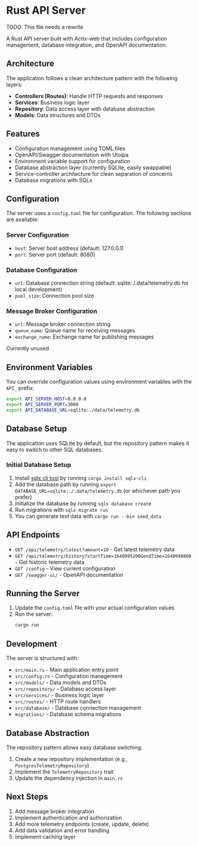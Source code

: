 # Rust API Server

TODO: This file needs a rewrite

A Rust API server built with Actix-web that includes configuration management, database integration, and OpenAPI documentation.

## Architecture

The application follows a clean architecture pattern with the following layers:

- **Controllers (Routes)**: Handle HTTP requests and responses
- **Services**: Business logic layer
- **Repository**: Data access layer with database abstraction
- **Models**: Data structures and DTOs

## Features

- Configuration management using TOML files
- OpenAPI/Swagger documentation with Utoipa
- Environment variable support for configuration
- Database abstraction layer (currently SQLite, easily swappable)
- Service-controller architecture for clean separation of concerns
- Database migrations with SQLx

## Configuration

The server uses a `config.toml` file for configuration. The following sections are available:

### Server Configuration
- `host`: Server host address (default: 127.0.0.1)
- `port`: Server port (default: 8080)

### Database Configuration
- `url`: Database connection string (default: sqlite:./.data/telemetry.db for local development)
- `pool_size`: Connection pool size

### Message Broker Configuration
- `url`: Message broker connection string
- `queue_name`: Queue name for receiving messages
- `exchange_name`: Exchange name for publishing messages

Currently unused

## Environment Variables

You can override configuration values using environment variables with the `API_` prefix:

```bash
export API_SERVER_HOST=0.0.0.0
export API_SERVER_PORT=3000
export API_DATABASE_URL=sqlite:./data/telemetry.db
```

## Database Setup

The application uses SQLite by default, but the repository pattern makes it easy to switch to other SQL databases.

### Initial Database Setup

1. Install [sqlx cli tool](https://github.com/launchbadge/sqlx/blob/main/sqlx-cli/README.md) by running `cargo install sqlx-cli`
2. Add the database path by running `export DATABASE_URL=sqlite:./.data/telemetry.db` (or whichever path you prefer)
3. Initialize the database by running `sqlx database create`
4. Run migrations with `sqlx migrate run`
5. You can generate test data with `cargo run --bin seed_data`

## API Endpoints

- `GET /api/telemetry/latest?amount=10` - Get latest telemetry data
- `GET /api/telemetry/history?startTime=1640995200&endTime=1640998800` - Get historic telemetry data
- `GET /config` - View current configuration
- `GET /swagger-ui/` - OpenAPI documentation

## Running the Server

1. Update the `config.toml` file with your actual configuration values
2. Run the server:
   ```bash
   cargo run
   ```

## Development

The server is structured with:
- `src/main.rs` - Main application entry point
- `src/config.rs` - Configuration management
- `src/models/` - Data models and DTOs
- `src/repository/` - Database access layer
- `src/services/` - Business logic layer
- `src/routes/` - HTTP route handlers
- `src/database/` - Database connection management
- `migrations/` - Database schema migrations

## Database Abstraction

The repository pattern allows easy database switching:

1. Create a new repository implementation (e.g., `PostgresTelemetryRepository`)
2. Implement the `TelemetryRepository` trait
3. Update the dependency injection in `main.rs`

## Next Steps

1. Add message broker integration
2. Implement authentication and authorization
3. Add more telemetry endpoints (create, update, delete)
4. Add data validation and error handling
5. Implement caching layer 